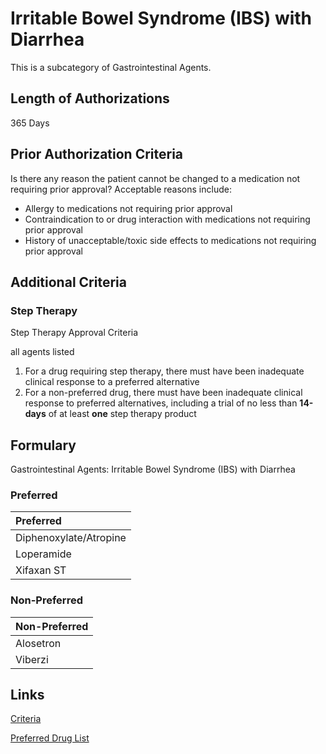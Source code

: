 # Irritable Bowel Syndrome (IBS) with Diarrhea

This is a subcategory of Gastrointestinal Agents.

## Length of Authorizations

365 Days

## Prior Authorization Criteria

Is there any reason the patient cannot be changed to a medication not requiring prior approval? Acceptable reasons include:

-   Allergy to medications not requiring prior approval
-   Contraindication to or drug interaction with medications not requiring prior approval
-   History of unacceptable/toxic side effects to medications not requiring prior approval

## Additional Criteria
### Step Therapy

Step Therapy Approval Criteria

all agents listed

1.  For a drug requiring step therapy, there must have been inadequate clinical response to a preferred alternative
2.  For a non-preferred drug, there must have been inadequate clinical response to preferred alternatives, including a trial of no less than **14-days** of at least **one** step therapy product

## Formulary

Gastrointestinal Agents: Irritable Bowel Syndrome (IBS) with Diarrhea

### Preferred

| Preferred              |
| :--------------------- |
| Diphenoxylate/Atropine |
| Loperamide             |
| Xifaxan ST             |

### Non-Preferred

| Non-Preferred |
| :------------ |
| Alosetron     |
| Viberzi       |

## Links

[Criteria](https://pharmacy.medicaid.ohio.gov/sites/default/files/20221001_UPDL_Criteria_APPROVED.pdf#page=63)

[Preferred Drug List](https://pharmacy.medicaid.ohio.gov/sites/default/files/20221001_UPDL_APPROVED_.pdf#page=23)
